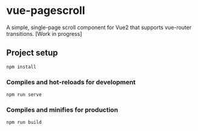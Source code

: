# vue-pagescroll

A simple, single-page scroll component for Vue2 that supports vue-router transitions. [Work in progress]

## Project setup
```
npm install
```

### Compiles and hot-reloads for development
```
npm run serve
```

### Compiles and minifies for production
```
npm run build
```